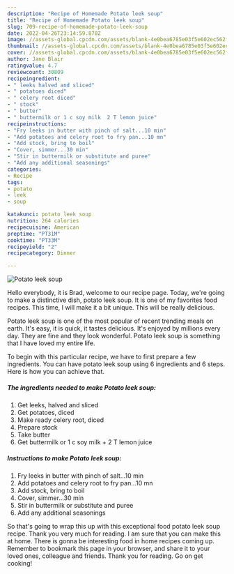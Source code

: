 ```yaml
---
description: "Recipe of Homemade Potato leek soup"
title: "Recipe of Homemade Potato leek soup"
slug: 709-recipe-of-homemade-potato-leek-soup
date: 2022-04-26T23:14:59.878Z
image: //assets-global.cpcdn.com/assets/blank-4e0bea6785e03f5e602ec562f230caae08da540cada707380b4fe1bbebba43da.png
thumbnail: //assets-global.cpcdn.com/assets/blank-4e0bea6785e03f5e602ec562f230caae08da540cada707380b4fe1bbebba43da.png
cover: //assets-global.cpcdn.com/assets/blank-4e0bea6785e03f5e602ec562f230caae08da540cada707380b4fe1bbebba43da.png
author: Jane Blair
ratingvalue: 4.7
reviewcount: 30809
recipeingredient:
- " leeks halved and sliced"
- " potatoes diced"
- " celery root diced"
- " stock"
- " butter"
- " buttermilk or 1 c soy milk  2 T lemon juice"
recipeinstructions:
- "Fry leeks in butter with pinch of salt...10 min"
- "Add potatoes and celery root to fry pan...10 mn"
- "Add stock, bring to boil"
- "Cover, simmer...30 min"
- "Stir in buttermilk or substitute and puree"
- "Add any additional seasonings"
categories:
- Recipe
tags:
- potato
- leek
- soup

katakunci: potato leek soup 
nutrition: 264 calories
recipecuisine: American
preptime: "PT31M"
cooktime: "PT33M"
recipeyield: "2"
recipecategory: Dinner

---
```



![Potato leek soup](//assets-global.cpcdn.com/assets/blank-4e0bea6785e03f5e602ec562f230caae08da540cada707380b4fe1bbebba43da.png)

Hello everybody, it is Brad, welcome to our recipe page. Today, we're going to make a distinctive dish, potato leek soup. It is one of my favorites food recipes. This time, I will make it a bit unique. This will be really delicious.

Potato leek soup is one of the most popular of recent trending meals on earth. It's easy, it is quick, it tastes delicious. It's enjoyed by millions every day. They are fine and they look wonderful. Potato leek soup is something that I have loved my entire life.




To begin with this particular recipe, we have to first prepare a few ingredients. You can have potato leek soup using 6 ingredients and 6 steps. Here is how you can achieve that.

<!--inarticleads1-->

##### The ingredients needed to make Potato leek soup:

1. Get  leeks, halved and sliced
1. Get  potatoes, diced
1. Make ready  celery root, diced
1. Prepare  stock
1. Take  butter
1. Get  buttermilk or 1 c soy milk + 2 T lemon juice




<!--inarticleads2-->

##### Instructions to make Potato leek soup:

1. Fry leeks in butter with pinch of salt...10 min
1. Add potatoes and celery root to fry pan...10 mn
1. Add stock, bring to boil
1. Cover, simmer...30 min
1. Stir in buttermilk or substitute and puree
1. Add any additional seasonings




So that's going to wrap this up with this exceptional food potato leek soup recipe. Thank you very much for reading. I am sure that you can make this at home. There is gonna be interesting food in home recipes coming up. Remember to bookmark this page in your browser, and share it to your loved ones, colleague and friends. Thank you for reading. Go on get cooking!
